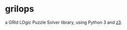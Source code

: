 # grilops

a GRId LOgic Puzzle Solver library, using Python 3 and
[z3](https://github.com/Z3Prover/z3).
